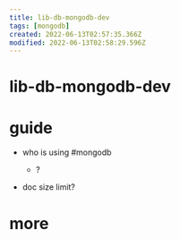 ```yaml
---
title: lib-db-mongodb-dev
tags: [mongodb]
created: 2022-06-13T02:57:35.366Z
modified: 2022-06-13T02:58:29.596Z
---
```


# lib-db-mongodb-dev

# guide

- who is using #mongodb
  - ?

- doc size limit?
# more
